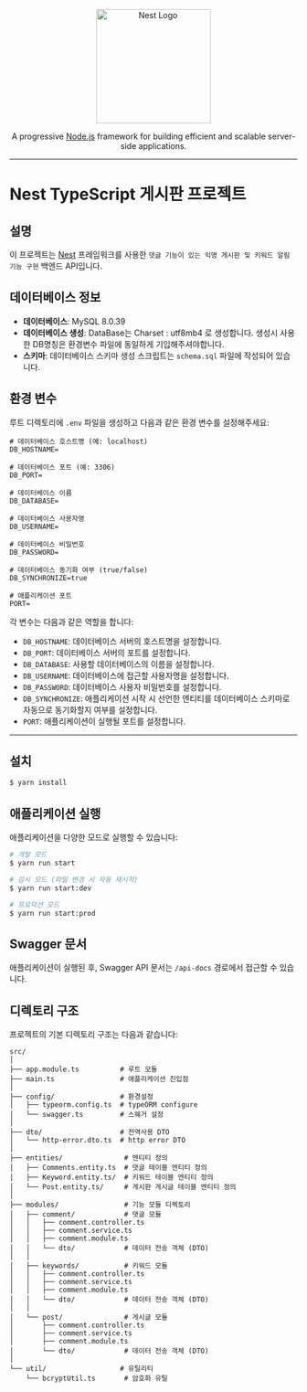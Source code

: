 <p align="center">
  <a href="http://nestjs.com/" target="blank"><img src="https://nestjs.com/img/logo-small.svg" width="200" alt="Nest Logo" /></a>
</p>

[circleci-image]: https://img.shields.io/circleci/build/github/nestjs/nest/master?token=abc123def456

[circleci-url]: https://circleci.com/gh/nestjs/nest

  <p align="center">A progressive <a href="http://nodejs.org" target="_blank">Node.js</a> framework for building efficient and scalable server-side applications.</p>
    <p align="center">

---

# Nest TypeScript 게시판 프로젝트

## 설명

이 프로젝트는 [Nest](https://github.com/nestjs/nest) 프레임워크를 사용한
`댓글 기능이 있는 익명 게시판 및 키워드 알림 기능 구현` 백엔드 API입니다.

## 데이터베이스 정보

- **데이터베이스**: MySQL 8.0.39
- **데이터베이스 생성**: DataBase는 Charset : utf8mb4 로 생성합니다. 생성시 사용한 DB명칭은 환경변수 파일에 동일하게 기입해주셔야합니다.
- **스키마**: 데이터베이스 스키마 생성 스크립트는 `schema.sql` 파일에 작성되어 있습니다.

## 환경 변수

루트 디렉토리에 `.env` 파일을 생성하고 다음과 같은 환경 변수를 설정해주세요:

```env
# 데이터베이스 호스트명 (예: localhost)
DB_HOSTNAME=

# 데이터베이스 포트 (예: 3306)
DB_PORT=

# 데이터베이스 이름
DB_DATABASE=

# 데이터베이스 사용자명
DB_USERNAME=

# 데이터베이스 비밀번호
DB_PASSWORD=

# 데이터베이스 동기화 여부 (true/false)
DB_SYNCHRONIZE=true

# 애플리케이션 포트 
PORT=
```

각 변수는 다음과 같은 역할을 합니다:

- `DB_HOSTNAME`: 데이터베이스 서버의 호스트명을 설정합니다.
- `DB_PORT`: 데이터베이스 서버의 포트를 설정합니다.
- `DB_DATABASE`: 사용할 데이터베이스의 이름을 설정합니다.
- `DB_USERNAME`: 데이터베이스에 접근할 사용자명을 설정합니다.
- `DB_PASSWORD`: 데이터베이스 사용자 비밀번호를 설정합니다.
- `DB_SYNCHRONIZE`: 애플리케이션 시작 시 선언한 엔티티를 데이터베이스 스키마로 자동으로 동기화할지 여부를 설정합니다.
- `PORT`: 애플리케이션이 실행될 포트를 설정합니다.

---

## 설치

```bash
$ yarn install
```

## 애플리케이션 실행

애플리케이션을 다양한 모드로 실행할 수 있습니다:

```bash
# 개발 모드
$ yarn run start

# 감시 모드 (파일 변경 시 자동 재시작)
$ yarn run start:dev

# 프로덕션 모드
$ yarn run start:prod
```

## Swagger 문서

애플리케이션이 실행된 후, Swagger API 문서는 `/api-docs` 경로에서 접근할 수 있습니다.

## 디렉토리 구조

프로젝트의 기본 디렉토리 구조는 다음과 같습니다:

```
src/
│
├── app.module.ts          # 루트 모듈
├── main.ts                # 애플리케이션 진입점
│
├── config/                # 환경설정
│   ├── typeorm.config.ts  # typeORM configure
│   └── swagger.ts         # 스웨거 설정
│
├── dto/                   # 전역사용 DTO 
│   └── http-error.dto.ts  # http error DTO
│
├── entities/               # 엔티티 정의
│   ├── Comments.entity.ts  # 댓글 테이블 엔티티 정의
│   ├── Keyword.entity.ts/  # 키워드 테이블 엔티티 정의
│   └── Post.entity.ts/     # 게시판 게시글 테이블 엔티티 정의
│
├── modules/                # 기능 모듈 디렉토리
│   ├── comment/            # 댓글 모듈
│   │   ├── comment.controller.ts
│   │   ├── comment.service.ts
│   │   ├── comment.module.ts
│   │   └── dto/            # 데이터 전송 객체 (DTO)
│   │
│   ├── keywords/           # 키워드 모듈
│   │   ├── comment.controller.ts
│   │   ├── comment.service.ts
│   │   ├── comment.module.ts
│   │   └── dto/            # 데이터 전송 객체 (DTO)
│   │
│   └── post/               # 게시글 모듈
│       ├── comment.controller.ts
│       ├── comment.service.ts
│       ├── comment.module.ts
│       └── dto/            # 데이터 전송 객체 (DTO)
│
└── util/                  # 유틸리티
    └── bcryptUtil.ts       # 암호화 유틸

```
